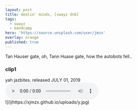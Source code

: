 ```yaml
---
layout: post
title: dealin' minds, [swayz dnb]
tags:
  - swayz
  - bandcamp
hero: 'https://source.unsplash.com/user/jmzx'
overlay: orange
published: true
---
```

Tan Hauser gate, oh, Tann Huase gate, how the autobots fell..
<article>
	<div class="cont">
		<h3>clip1</h3>
    yah jazbites. released
		<time> JULY 01, 2019</time>
	</div>
	<audio class="audio" controls="controls">
		<source type="audio/mpeg" src="https://www.jmzx.uk/uploads/audio/03_Dealin_Minds_(Swayz_Dnb_Cut).m4a?_=1">
	</audio>
</article>
![i](https://xjmzx.github.io/uploads/y.jpg)
